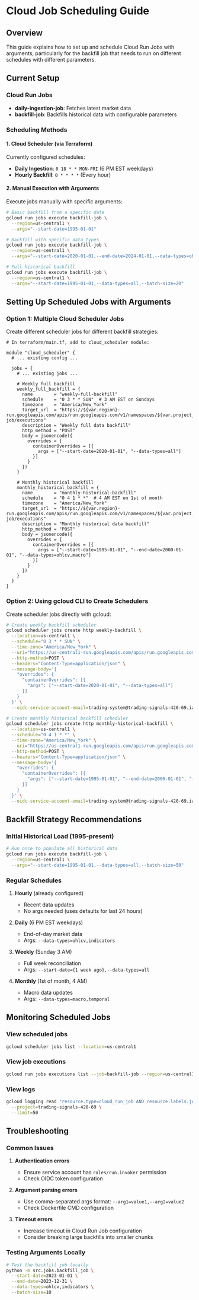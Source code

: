 # Cloud Job Scheduling Guide

## Overview

This guide explains how to set up and schedule Cloud Run Jobs with arguments, particularly for the backfill job that needs to run on different schedules with different parameters.

## Current Setup

### Cloud Run Jobs
- **daily-ingestion-job**: Fetches latest market data
- **backfill-job**: Backfills historical data with configurable parameters

### Scheduling Methods

#### 1. Cloud Scheduler (via Terraform)

Currently configured schedules:
- **Daily Ingestion**: `0 18 * * MON-FRI` (6 PM EST weekdays)
- **Hourly Backfill**: `0 * * * *` (Every hour)

#### 2. Manual Execution with Arguments

Execute jobs manually with specific arguments:

```bash
# Basic backfill from a specific date
gcloud run jobs execute backfill-job \
  --region=us-central1 \
  --args="--start-date=1995-01-01"

# Backfill with specific data types
gcloud run jobs execute backfill-job \
  --region=us-central1 \
  --args="--start-date=2020-01-01,--end-date=2024-01-01,--data-types=ohlcv,indicators"

# Full historical backfill
gcloud run jobs execute backfill-job \
  --region=us-central1 \
  --args="--start-date=1995-01-01,--data-types=all,--batch-size=20"
```

## Setting Up Scheduled Jobs with Arguments

### Option 1: Multiple Cloud Scheduler Jobs

Create different scheduler jobs for different backfill strategies:

```hcl
# In terraform/main.tf, add to cloud_scheduler module:

module "cloud_scheduler" {
  # ... existing config ...
  
  jobs = {
    # ... existing jobs ...
    
    # Weekly full backfill
    weekly_full_backfill = {
      name        = "weekly-full-backfill"
      schedule    = "0 3 * * SUN"  # 3 AM EST on Sundays
      timezone    = "America/New_York"
      target_url  = "https://${var.region}-run.googleapis.com/apis/run.googleapis.com/v1/namespaces/${var.project_id}/jobs/backfill-job/executions"
      description = "Weekly full data backfill"
      http_method = "POST"
      body = jsonencode({
        overrides = {
          containerOverrides = [{
            args = ["--start-date=2020-01-01", "--data-types=all"]
          }]
        }
      })
    }
    
    # Monthly historical backfill
    monthly_historical_backfill = {
      name        = "monthly-historical-backfill"
      schedule    = "0 4 1 * *"  # 4 AM EST on 1st of month
      timezone    = "America/New_York"
      target_url  = "https://${var.region}-run.googleapis.com/apis/run.googleapis.com/v1/namespaces/${var.project_id}/jobs/backfill-job/executions"
      description = "Monthly historical data backfill"
      http_method = "POST"
      body = jsonencode({
        overrides = {
          containerOverrides = [{
            args = ["--start-date=1995-01-01", "--end-date=2000-01-01", "--data-types=ohlcv,macro"]
          }]
        }
      })
    }
  }
}
```

### Option 2: Using gcloud CLI to Create Schedulers

Create scheduler jobs directly with gcloud:

```bash
# Create weekly backfill scheduler
gcloud scheduler jobs create http weekly-backfill \
  --location=us-central1 \
  --schedule="0 3 * * SUN" \
  --time-zone="America/New_York" \
  --uri="https://us-central1-run.googleapis.com/apis/run.googleapis.com/v1/namespaces/trading-signals-420-69/jobs/backfill-job/executions" \
  --http-method=POST \
  --headers="Content-Type=application/json" \
  --message-body='{
    "overrides": {
      "containerOverrides": [{
        "args": ["--start-date=2020-01-01", "--data-types=all"]
      }]
    }
  }' \
  --oidc-service-account-email=trading-system@trading-signals-420-69.iam.gserviceaccount.com

# Create monthly historical backfill scheduler
gcloud scheduler jobs create http monthly-historical-backfill \
  --location=us-central1 \
  --schedule="0 4 1 * *" \
  --time-zone="America/New_York" \
  --uri="https://us-central1-run.googleapis.com/apis/run.googleapis.com/v1/namespaces/trading-signals-420-69/jobs/backfill-job/executions" \
  --http-method=POST \
  --headers="Content-Type=application/json" \
  --message-body='{
    "overrides": {
      "containerOverrides": [{
        "args": ["--start-date=1995-01-01", "--end-date=2000-01-01", "--data-types=ohlcv,macro", "--batch-size=50"]
      }]
    }
  }' \
  --oidc-service-account-email=trading-system@trading-signals-420-69.iam.gserviceaccount.com
```

## Backfill Strategy Recommendations

### Initial Historical Load (1995-present)
```bash
# Run once to populate all historical data
gcloud run jobs execute backfill-job \
  --region=us-central1 \
  --args="--start-date=1995-01-01,--data-types=all,--batch-size=50"
```

### Regular Schedules

1. **Hourly** (already configured)
   - Recent data updates
   - No args needed (uses defaults for last 24 hours)

2. **Daily** (6 PM EST weekdays)
   - End-of-day market data
   - Args: `--data-types=ohlcv,indicators`

3. **Weekly** (Sunday 3 AM)
   - Full week reconciliation
   - Args: `--start-date={1 week ago},--data-types=all`

4. **Monthly** (1st of month, 4 AM)
   - Macro data updates
   - Args: `--data-types=macro,temporal`

## Monitoring Scheduled Jobs

### View scheduled jobs
```bash
gcloud scheduler jobs list --location=us-central1
```

### View job executions
```bash
gcloud run jobs executions list --job=backfill-job --region=us-central1
```

### View logs
```bash
gcloud logging read "resource.type=cloud_run_job AND resource.labels.job_name=backfill-job" \
  --project=trading-signals-420-69 \
  --limit=50
```

## Troubleshooting

### Common Issues

1. **Authentication errors**
   - Ensure service account has `roles/run.invoker` permission
   - Check OIDC token configuration

2. **Argument parsing errors**
   - Use comma-separated args format: `--arg1=value1,--arg2=value2`
   - Check Dockerfile CMD configuration

3. **Timeout errors**
   - Increase timeout in Cloud Run Job configuration
   - Consider breaking large backfills into smaller chunks

### Testing Arguments Locally

```bash
# Test the backfill job locally
python -m src.jobs.backfill_job \
  --start-date=2023-01-01 \
  --end-date=2023-12-31 \
  --data-types=ohlcv,indicators \
  --batch-size=10
```